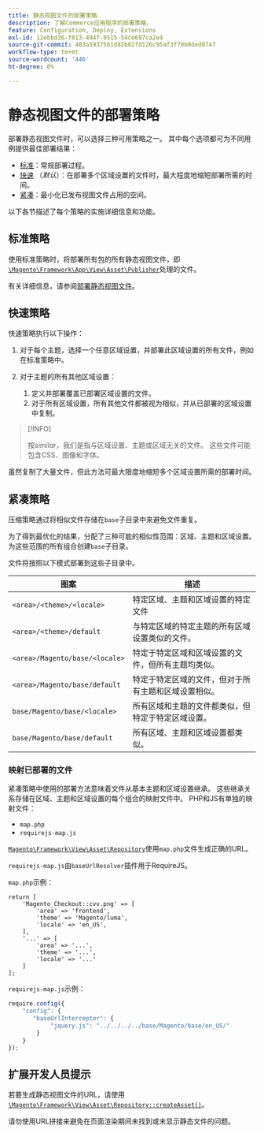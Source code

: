 ```yaml
---
title: 静态视图文件的部署策略
description: 了解Commerce应用程序的部署策略。
feature: Configuration, Deploy, Extensions
exl-id: 12ebbd36-f813-494f-9515-54ce697ca2e4
source-git-commit: 403a5937561d82b02fd126c95af3f70b0ded0747
workflow-type: tm+mt
source-wordcount: '446'
ht-degree: 0%

---
```


# 静态视图文件的部署策略

部署静态视图文件时，可以选择三种可用策略之一。 其中每个选项都可为不同用例提供最佳部署结果：

- [标准](#standard-strategy)：常规部署过程。
- [快速](#quick-strategy) （_默认_）：在部署多个区域设置的文件时，最大程度地缩短部署所需的时间。
- [紧凑](#compact-strategy)：最小化已发布视图文件占用的空间。

以下各节描述了每个策略的实施详细信息和功能。

## 标准策略

使用标准策略时，将部署所有包的所有静态视图文件，即[`\Magento\Framework\App\View\Asset\Publisher`](https://github.com/magento/magento2/blob/2.4/lib/internal/Magento/Framework/App/View/Asset/Publisher.php)处理的文件。

有关详细信息，请参阅[部署静态视图文件](../cli/static-view-file-deployment.md)。

## 快速策略

快速策略执行以下操作：

1. 对于每个主题，选择一个任意区域设置，并部署此区域设置的所有文件，例如在标准策略中。
1. 对于主题的所有其他区域设置：

   1. 定义并部署覆盖已部署区域设置的文件。
   1. 对于所有区域设置，所有其他文件都被视为相似，并从已部署的区域设置中复制。

>[!INFO]
>
>按&#x200B;_similar_，我们是指与区域设置、主题或区域无关的文件。 这些文件可能包含CSS、图像和字体。

虽然复制了大量文件，但此方法可最大限度地缩短多个区域设置所需的部署时间。

## 紧凑策略

压缩策略通过将相似文件存储在`base`子目录中来避免文件重复。

为了得到最优化的结果，分配了三种可能的相似性范围：区域、主题和区域设置。 为这些范围的所有组合创建`base`子目录。

文件将按照以下模式部署到这些子目录中。

| 图案 | 描述 |
| ------- | ----------- |
| `<area>/<theme>/<locale>` | 特定区域、主题和区域设置的特定文件 |
| `<area>/<theme>/default` | 与特定区域的特定主题的所有区域设置类似的文件。 |
| `<area>/Magento/base/<locale>` | 特定于特定区域和区域设置的文件，但所有主题均类似。 |
| `<area>/Magento/base/default` | 特定于特定区域的文件，但对于所有主题和区域设置相似。 |
| `base/Magento/base/<locale>` | 所有区域和主题的文件都类似，但特定于特定区域设置。 |
| `base/Magento/base/default` | 所有区域、主题和区域设置都类似。 |

### 映射已部署的文件

紧凑策略中使用的部署方法意味着文件从基本主题和区域设置继承。 这些继承关系存储在区域、主题和区域设置的每个组合的映射文件中。 PHP和JS有单独的映射文件：

- `map.php`
- `requirejs-map.js`

[`Magento\Framework\View\Asset\Repository`](https://github.com/magento/magento2/blob/2.4/lib/internal/Magento/Framework/View/Asset/Repository.php)使用`map.php`文件生成正确的URL。

`requirejs-map.js`由`baseUrlResolver`插件用于RequireJS。

`map.php`示例：

```php?start_inline=1
return [
    'Magento_Checkout::cvv.png' => [
        'area' => 'frontend',
        'theme' => 'Magento/luma',
        'locale' => 'en_US',
    ],
    '...' => [
        'area' => '...',
        'theme' => '...',
        'locale' => '...'
    ]
];
```

`requirejs-map.js`示例：

```js
require.config({
    "config": {
       "baseUrlInterceptor": {
            "jquery.js": "../../../../base/Magento/base/en_US/"
        }
    }
});
```

## 扩展开发人员提示

若要生成静态视图文件的URL，请使用[`\Magento\Framework\View\Asset\Repository::createAsset()`](https://github.com/magento/magento2/blob/2.4/lib/internal/Magento/Framework/View/Asset/Repository.php#L211-L244)。

请勿使用URL拼接来避免在页面渲染期间未找到或未显示静态文件的问题。
